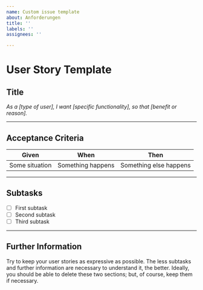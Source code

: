 ```yaml
---
name: Custom issue template
about: Anforderungen
title: ''
labels: ''
assignees: ''

---
```


# User Story Template

## **Title**
*As a [type of user], I want [specific functionality], so that [benefit or reason].*

---

## **Acceptance Criteria**
| **Given**        | **When**             | **Then**                |
|-------------------|----------------------|-------------------------|
| Some situation    | Something happens   | Something else happens  |

---

## **Subtasks**
- [ ] First subtask  
- [ ] Second subtask  
- [ ] Third subtask  

---

## **Further Information**
Try to keep your user stories as expressive as possible. The less subtasks and further information are necessary to understand it, the better. Ideally, you should be able to delete these two sections; but, of course, keep them if necessary.
